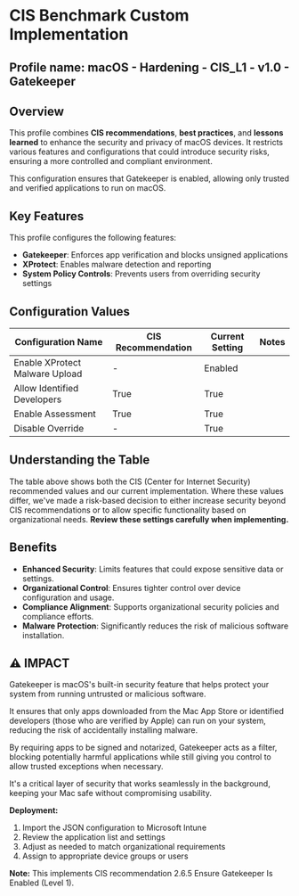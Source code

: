 # CIS Benchmark Custom Implementation
## Profile name: macOS - Hardening - CIS_L1 - v1.0 - Gatekeeper

## Overview
This profile combines **CIS recommendations**, **best practices**, and **lessons learned** to enhance the security and privacy of macOS devices. 
It restricts various features and configurations that could introduce security risks, ensuring a more controlled and compliant environment.  

This configuration ensures that Gatekeeper is enabled, allowing only trusted and verified applications to run on macOS.

## Key Features  
This profile configures the following features:  

- **Gatekeeper**: Enforces app verification and blocks unsigned applications
- **XProtect**: Enables malware detection and reporting
- **System Policy Controls**: Prevents users from overriding security settings

## Configuration Values  
| Configuration Name | CIS Recommendation | Current Setting | Notes |
|-------------------|-------------------|-----------------|-------|
| Enable XProtect Malware Upload | - | Enabled | |
| Allow Identified Developers | True | True | |
| Enable Assessment | True | True | |
| Disable Override | - | True | |


## Understanding the Table
The table above shows both the CIS (Center for Internet Security) recommended values and our current implementation. Where these values differ, we've made a risk-based decision to either increase security beyond CIS recommendations or to allow specific functionality based on organizational needs. **Review these settings carefully when implementing.**

## Benefits  
- **Enhanced Security**: Limits features that could expose sensitive data or settings.  
- **Organizational Control**: Ensures tighter control over device configuration and usage.  
- **Compliance Alignment**: Supports organizational security policies and compliance efforts.
- **Malware Protection**: Significantly reduces the risk of malicious software installation.

## ⚠️  IMPACT
Gatekeeper is macOS's built-in security feature that helps protect your system from running untrusted or malicious software. 

It ensures that only apps downloaded from the Mac App Store or identified developers (those who are verified by Apple) can run on your system, reducing the risk of accidentally installing malware.

By requiring apps to be signed and notarized, Gatekeeper acts as a filter, blocking potentially harmful applications while still giving you control to allow trusted exceptions when necessary. 

It's a critical layer of security that works seamlessly in the background, keeping your Mac safe without compromising usability.

**Deployment:**
1. Import the JSON configuration to Microsoft Intune
2. Review the application list and settings
3. Adjust as needed to match organizational requirements
4. Assign to appropriate device groups or users

**Note:** This implements CIS recommendation 2.6.5 Ensure Gatekeeper Is Enabled (Level 1).